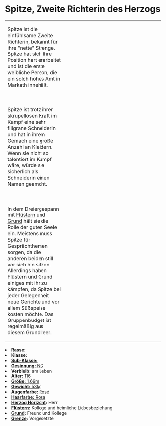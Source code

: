 # Spitze, Zweite Richterin des Herzogs

<primary-label ref="npc"/>

<secondary-label ref="tenebris"/>

<secondary-label ref="markath"/>

<secondary-label ref="thanatos"/>

<table>
<tr><td>
<p>
Spitze ist die einfühlsame Zweite Richterin, bekannt für ihre "nette" Strenge. Spitze hat sich ihre Position hart
erarbeitet und ist die erste weibliche Person, die ein solch hohes Amt in Markath innehält.
<br></br><br></br>
Spitze ist trotz ihrer skrupellosen Kraft im Kampf eine sehr filigrane Schneiderin und hat in ihrem Gemach eine große
Anzahl an Kleidern. Wenn sie nicht so talentiert im Kampf wäre, würde sie sicherlich als Schneiderin einen Namen
geamcht.
<br></br><br></br>
In dem Dreiergespann mit <a href="Fluestern.md">Flüstern</a> und <a href="Grund.md">Grund</a> hält sie die Rolle der
guten Seele ein. Meistens muss Spitze für Gesprächthemen sorgen, da die anderen beiden still vor sich hin sitzen.
Allerdings haben Flüstern und Grund einiges mit ihr zu kämpfen, da Spitze bei jeder Gelegenheit neue Gerichte und
vor allem Süßspeise kosten möchte. Das Gruppenbudget ist regelmäßig aus diesem Grund leer.
</p>

</td><td width="300">
<!-- Edit here -->
<img src="spitze.png" alt="" />
</td></tr>
</table>

<procedure title="Allgemeine Informationen">
<list columns="2">
<li><b>Rasse:</b> <a href="Folks.md" anchor="tieflinge"></a></li>
<li><b>Klasse:</b> <a href="Classes.md" anchor="k-mpfer"/></li>
<li><b>Sub-Klasse:</b> <a href="Classes.md" anchor="speerk-mpfer"/></li>
<li><b>Gesinnung:</b> NG</li>
<li><b>Verbleib:</b> am Leben</li>
</list>
</procedure>

<procedure title="Aussehen">
<list columns="3">
<li><b>Alter:</b> 116</li>
<li><b>Größe:</b> 1,69m</li>
<li><b>Gewicht:</b> 53kg</li>
<li><b>Augenfarbe:</b> Rosé</li>
<li><b>Haarfarbe:</b> Rosa</li>
</list>
</procedure>

<procedure title="Beziehungen">
<list columns="2">
<li><b><a href="Horizont.md">Herzog Horizont</a>:</b> Herr</li>
<li><b><a href="Fluestern.md">Flüstern</a>:</b> Kollege und heimliche Liebesbeziehung</li>
<li><b><a href="Grund.md">Grund</a>:</b> Freund und Kollege</li>
<li><b><a href="Grenze.md">Grenze</a>:</b> Vorgesetzte</li>
</list>
</procedure>

<!--
## Notizen

- **Ziele:** 
- **Geheimnisse:** 
-->